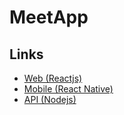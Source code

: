 # MeetApp

## Links

- [Web (Reactjs)](https://github.com/vitorhariel/meetapp-web)
- [Mobile (React Native)](https://github.com/vitorhariel/meetapp-mobile)
- [API (Nodejs)](https://github.com/vitorhariel/meetapp-api)
